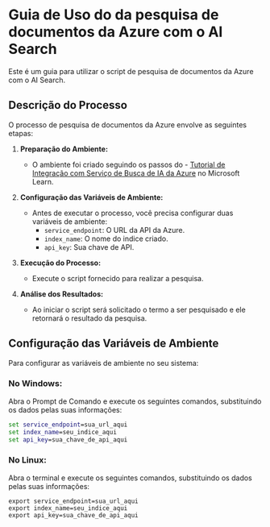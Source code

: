 # Guia de Uso do da pesquisa de documentos da Azure com o AI Search

Este é um guia para utilizar o script de pesquisa de documentos da Azure com o AI Search.

## Descrição do Processo

O processo de pesquisa de documentos da Azure envolve as seguintes etapas:

1. **Preparação do Ambiente:**
   - O ambiente foi criado seguindo os passos do - [Tutorial de Integração com Serviço de Busca de IA da Azure](https://microsoftlearning.github.io/mslearn-ai-fundamentals/Instructions/Labs/11-ai-search.html) no Microsoft Learn.

2. **Configuração das Variáveis de Ambiente:**
   - Antes de executar o processo, você precisa configurar duas variáveis de ambiente:
     - `service_endpoint`: O URL da API da Azure.
     - `index_name`: O nome do indice criado.
     - `api_key`: Sua chave de API.


3. **Execução do Processo:**
   - Execute o script fornecido para realizar a pesquisa.

4. **Análise dos Resultados:**
   - Ao iniciar o script será solicitado o termo a ser pesquisado e ele retornará o resultado da pesquisa.

## Configuração das Variáveis de Ambiente

Para configurar as variáveis de ambiente no seu sistema:

### No Windows:

Abra o Prompt de Comando e execute os seguintes comandos, substituindo os dados pelas suas informações:

```cmd
set service_endpoint=sua_url_aqui
set index_name=seu_indice_aqui
set api_key=sua_chave_de_api_aqui
```

### No Linux:

Abra o terminal e execute os seguintes comandos, substituindo os dados pelas suas informações:
```
export service_endpoint=sua_url_aqui
export index_name=seu_indice_aqui
export api_key=sua_chave_de_api_aqui
```



